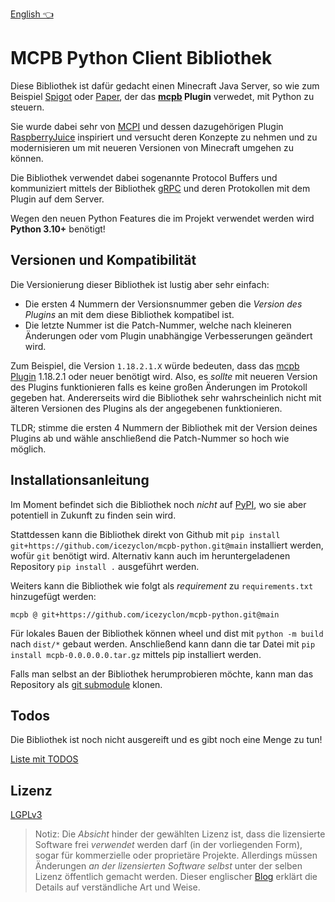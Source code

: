 [English 👈](README.md)

# MCPB Python Client Bibliothek

Diese Bibliothek ist dafür gedacht einen Minecraft Java Server, so wie zum Beispiel [Spigot](https://www.spigotmc.org/) oder [Paper](https://papermc.io/), der das **[mcpb](https://github.com/icezyclon/mcpb) Plugin** verwedet, mit Python zu steuern.

Sie wurde dabei sehr von [MCPI](https://github.com/martinohanlon/mcpi) und dessen dazugehörigen Plugin [RaspberryJuice](https://github.com/zhuowei/RaspberryJuice) inspiriert und versucht deren Konzepte zu nehmen und zu modernisieren um mit neueren Versionen von Minecraft umgehen zu können.

Die Bibliothek verwendet dabei sogenannte Protocol Buffers und kommuniziert mittels der Bibliothek [gRPC](https://grpc.io/) und deren Protokollen mit dem Plugin auf dem Server.

Wegen den neuen Python Features die im Projekt verwendet werden wird **Python 3.10+** benötigt!

## Versionen und Kompatibilität

Die Versionierung dieser Bibliothek ist lustig aber sehr einfach:

* Die ersten 4 Nummern der Versionsnummer geben die *Version des Plugins* an mit dem diese Bibliothek kompatibel ist.
* Die letzte Nummer ist die Patch-Nummer, welche nach kleineren Änderungen oder vom Plugin unabhängige Verbesserungen geändert wird. 

Zum Beispiel, die Version `1.18.2.1.X` würde bedeuten, dass das [mcpb Plugin](https://github.com/icezyclon/mcpb) 1.18.2.1 oder neuer benötigt wird.
Also, es *sollte* mit neueren Version des Plugins funktionieren falls es keine großen Änderungen im Protokoll gegeben hat.
Andererseits wird die Bibliothek sehr wahrscheinlich nicht mit älteren Versionen des Plugins als der angegebenen funktionieren.

TLDR; stimme die ersten 4 Nummern der Bibliothek mit der Version deines Plugins ab und wähle anschließend die Patch-Nummer so hoch wie möglich.

## Installationsanleitung

Im Moment befindet sich die Bibliothek noch *nicht* auf [PyPI](https://pypi.org/), wo sie aber potentiell in Zukunft zu finden sein wird.

Stattdessen kann die Bibliothek direkt von Github mit `pip install git+https://github.com/icezyclon/mcpb-python.git@main` installiert werden, wofür `git` benötigt wird.
Alternativ kann auch im heruntergeladenen Repository `pip install .` ausgeführt werden.

Weiters kann die Bibliothek wie folgt als *requirement* zu `requirements.txt` hinzugefügt werden:
```
mcpb @ git+https://github.com/icezyclon/mcpb-python.git@main
```

Für lokales Bauen der Bibliothek können wheel und dist mit `python -m build` nach `dist/*` gebaut werden.
Anschließend kann dann die tar Datei mit `pip install mcpb-0.0.0.0.0.tar.gz` mittels pip installiert werden.

Falls man selbst an der Bibliothek herumprobieren möchte, kann man das Repository als [git submodule](https://git-scm.com/book/en/v2/Git-Tools-Submodules) klonen.

## Todos

Die Bibliothek ist noch nicht ausgereift und es gibt noch eine Menge zu tun!

[Liste mit TODOS](TODOS.md)

## Lizenz

[LGPLv3](LICENSE)

> Notiz: Die *Absicht* hinder der gewählten Lizenz ist, dass die lizensierte Software frei *verwendet* werden darf (in der vorliegenden Form), sogar für kommerzielle oder proprietäre Projekte.
> Allerdings müssen Änderungen *an der lizensierten Software selbst* unter der selben Lizenz öffentlich gemacht werden.
> Dieser englischer [Blog](https://fossa.com/blog/open-source-software-licenses-101-lgpl-license/) erklärt die Details auf verständliche Art und Weise.

